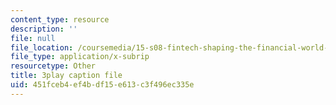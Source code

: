 ```yaml
---
content_type: resource
description: ''
file: null
file_location: /coursemedia/15-s08-fintech-shaping-the-financial-world-spring-2020/451fceb4ef4bdf15e613c3f496ec335e_59Dd5T6crKw.srt
file_type: application/x-subrip
resourcetype: Other
title: 3play caption file
uid: 451fceb4-ef4b-df15-e613-c3f496ec335e
---
```

